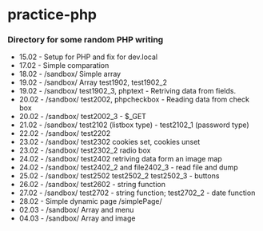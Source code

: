 # practice-php

### Directory for some random PHP writing

- 15.02 - Setup for PHP and fix for dev.local
- 17.02 - Simple comparation
- 18.02 - /sandbox/ Simple array
- 19.02 - /sandbox/ Array test1902, test1902_2
- 19.02 - /sandbox/ test1902_3, phptext - Retriving data from fields.
- 20.02 - /sandbox/ test2002, phpcheckbox - Reading data from check box
- 20.02 - /sandbox/ test2002_3 - $_GET
- 21.02 - /sandbox/ test2102 (listbox type) - test2102_1 (password type)
- 22.02 - /sandbox/ test2202
- 23.02 - /sandbox/ test2302 cookies set, cookies unset
- 23.02 - /sandbox/ test2302_2 radio box
- 24.02 - /sandbox/ test2402 retriving data form an image map
- 24.02 - /sandbox/ test2402_2 and file2402_3 - read file and dump
- 25.02 - /sandbox/ test2502  test2502_2 test2502_3 - buttons
- 26.02 - /sandbox/ test2602 - string function
- 27.02 - /sandbox/ test2702 - string function; test2702_2 - date function
- 28.02 - Simple dynamic page /simplePage/
- 02.03 - /sandbox/ Array and menu
- 04.03 - /sandbox/ Array and image
